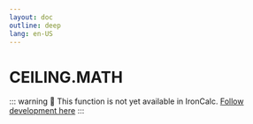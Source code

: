 ```yaml
---
layout: doc
outline: deep
lang: en-US
---
```


# CEILING.MATH

::: warning
🚧 This function is not yet available in IronCalc.
[Follow development here](https://github.com/ironcalc/IronCalc/labels/Functions)
:::